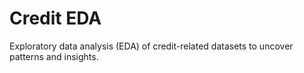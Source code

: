 # Credit EDA
  Exploratory data analysis (EDA) of credit-related datasets to uncover patterns and insights.
